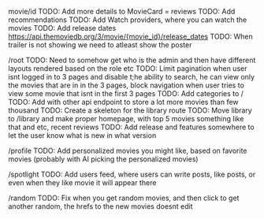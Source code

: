 movie/id
    TODO: Add more details to MovieCard = reviews
    TODO: Add recommendations
    TODO: Add Watch providers, where you can watch the movies
    TODO: Add release dates https://api.themoviedb.org/3/movie/{movie_id}/release_dates
    TODO: When trailer is not showing we need to atleast show the poster 

/root
    TODO: Need to somehow get who is the admin and then have different layouts rendered based on the role etc
    TODO: Limit pagination when user isnt logged in to 3 pages and disable t;he ability to search, he can view only the movies that are in in the 3 pages, block navigation when user tries to view some movie that isnt in the first 3 pages
    TODO: Add categories to /
    TODO: Add with other api endpoint to store a lot more movies than few thousand
    TODO: Create a skeleton for the library route
    TODO: Move library to /library and make proper homepage, with top 5 movies something like that and etc, recent reviews 
        TODO: Add release and features somewhere to let the user know what is new in what version

/profile
    TODO: Add personalized movies you might like, based on favorite movies (probably with AI picking the personalized movies)
    
/spotlight
    TODO: Add users feed, where users can write posts, like posts, or even when they like movie it will appear there

/random
    TODO: Fix when you get random movies, and then click to get another random, the hrefs to the new movies doesnt edit